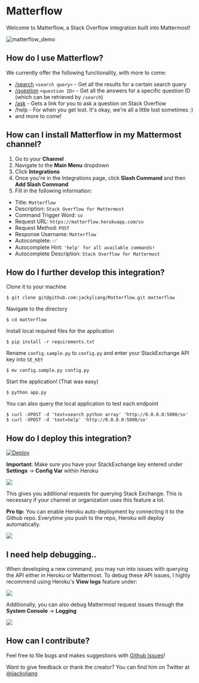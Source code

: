 # Matterflow

Welcome to Matterflow, a Stack Overflow integration built into Mattermost!

![matterflow_demo](https://user-images.githubusercontent.com/4315746/43174571-accb2722-8f6f-11e8-813a-fb0da88b5db7.gif)

## How do I use Matterflow?

We currently offer the following functionality, with more to come:

- [/search](http://api.stackexchange.com/docs/answers-on-questions) `<search query>` - Get all the results for a certain search query
- [/question](http://api.stackexchange.com/docs/answers-by-ids) `<question ID>` - Get all the answers for a specific question ID (which can be retrieved by `/search`)
- [/ask](https://stackoverflow.com/questions/ask) - Gets a link for you to ask a question on Stack Overflow
- /help - For when you get lost. It's okay, we're all a little lost sometimes :)
- and more to come!

## How can I install Matterflow in my Mattermost channel?

1. Go to your **Channel**
2. Navigate to the **Main Menu** dropdown
3. Click **Integrations**
4. Once you're in the Integrations page, click **Slash Command** and then **Add Slash Command**
4. Fill in the following information:
- Title: `Matterflow`
- Description: `Stack Overflow for Mattermost`
- Command Trigger Word: `so`
- Request URL: `https://matterflow.herokuapp.com/so`
- Request Method: `POST`
- Response Username: `Matterflow`
- Autocomplete: :white_check_mark:
- Autocomplete Hint: `'help' for all available commands!`
- Autocomplete Description: `Stack Overflow for Mattermost`

## How do I further develop this integration?

Clone it to your machine

    $ git clone git@github.com:jackyliang/Matterflow.git matterflow

Navigate to the directory

    $ cd matterflow

Install local required files for the application

    $ pip install -r requirements.txt

Rename `config.sample.py` to `config.py` and enter your StackExchange API key into `SE_KEY`

    $ mv config.sample.py config.py

Start the application! (That was easy)

    $ python app.py

You can also query the local application to test each endpoint

    $ curl -XPOST -d 'text=search python array' 'http://0.0.0.0:5000/so'
    $ curl -XPOST -d 'text=help' 'http://0.0.0.0:5000/so'


## How do I deploy this integration?

[![Deploy](https://www.herokucdn.com/deploy/button.png)](https://heroku.com/deploy)

**Important**: Make sure you have your StackExchange key entered under **Settings** -> **Config Var** within Heroku

![](https://user-images.githubusercontent.com/4315746/43175511-4817f0c6-8f74-11e8-87a0-75df0384315d.png)

This gives you additional requests for querying Stack Exchange. This is necessary if your channel or organization uses this feature a lot.

**Pro tip:** You can enable Heroku auto-deployment by connecting it to the Github repo. Everytime you push to the repo, Heroku will deploy automatically.

![](https://user-images.githubusercontent.com/4315746/43174172-73d0e4e0-8f6d-11e8-896c-f1f04acfc0c5.png)

## I need help debugging..

When developing a new command, you may run into issues with querying the API either in Heroku or Mattermost. To debug these API issues, I highly recommend using Heroku's **View logs** feature under:

![](https://user-images.githubusercontent.com/4315746/43174316-3e04f058-8f6e-11e8-95ef-707cd50a538e.png)

Additionally, you can also debug Mattermost request issues through the **System Console** -> **Logging**

![](https://user-images.githubusercontent.com/4315746/43174358-7bca18e6-8f6e-11e8-9ffa-157dfe2a474b.png)

## How can I contribute?

Feel free to file bugs and makes suggestions with [Github Issues](https://github.com/jackyliang/Matterflow/issues)!

Want to give feedback or thank the creator? You can find him on Twitter at [@jjackyliang](https://twitter.com/jjackyliang)